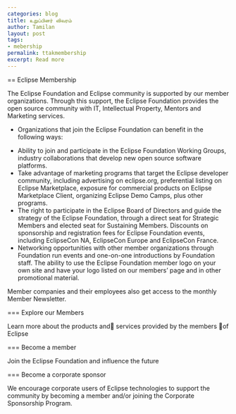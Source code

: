 ```yaml
---
categories: blog
title: உறுப்பினர் விவரம்
author: Tamilan
layout: post
tags: 
- mebership
permalink: ttakmembership
excerpt: Read more
---
```

== Eclipse Membership

The Eclipse Foundation and Eclipse community is supported by our member organizations. Through this support, the Eclipse Foundation provides the open source community with IT, Intellectual Property, Mentors and Marketing services.

- Organizations that join the Eclipse Foundation
can benefit in the following ways:

* Ability to join and participate in the Eclipse Foundation Working Groups, industry collaborations that develop new open source software platforms.
* Take advantage of marketing programs that target the Eclipse developer community, including advertising on eclipse.org, preferential listing on Eclipse Marketplace, exposure for commercial products on Eclipse Marketplace Client, organizing Eclipse Demo Camps, plus other programs.
* The right to participate in the Eclipse Board of Directors and guide the strategy of the Eclipse Foundation, through a direct seat for Strategic Members and elected seat for Sustaining Members.
Discounts on sponsorship and registration fees for Eclipse Foundation events, including EclipseCon NA, EclipseCon Europe and EclipseCon France.
* Networking opportunities with other member organizations through Foundation run events and one-on-one introductions by Foundation staff.
The ability to use the Eclipse Foundation member logo on your own site and have your logo listed on our members’ page and in other promotional material.

Member companies and their employees also get access to the monthly Member Newsletter.

=== Explore our Members

Learn more about the products and services provided by the members of Eclipse

=== Become a member

Join the Eclipse Foundation and influence the future

=== Become a corporate sponsor

We encourage corporate users of Eclipse technologies to support the community by becoming a member and/or joining the Corporate Sponsorship Program.
